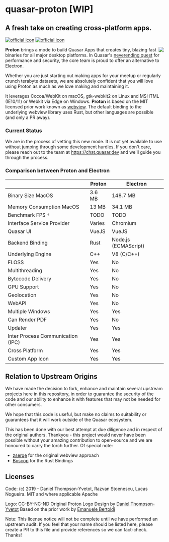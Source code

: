 # quasar-proton [WIP]
## A fresh take on creating cross-platform apps.
[![official icon](https://img.shields.io/badge/Quasar%201.0-Official-blue.svg)](https://quasar.dev) 
[![official icon](https://img.shields.io/badge/Status-Internal%20Review-yellow.svg)](https://github.com/quasarframework/quasar/tree/proton)

**Proton** brings a mode to build Quasar Apps that creates tiny, blazing  <img align="right" src="https://cdn.quasar.dev/logo/proton/proton-logo-240x240.png">
fast binaries for all major desktop platforms. In Quasar's 
[neverending quest](https://quasar.dev/introduction-to-quasar#Why-Quasar%3F) 
for performance and security, the core team is proud to offer an
alternative to Electron.

Whether you are just starting out making apps for your meetup or 
regularly crunch terabyte datasets, we are absolutely confident that 
you will love using Proton as much as we love making and maintaining it.

It leverages Cocoa/WebKit on macOS, gtk-webkit2 on Linux and MSHTML
(IE10/11) or Webkit via Edge on Windows. **Proton** is based on the 
MIT licensed prior work known as [webview](https://github.com/zserge/webview).
The default binding to the underlying webview library uses Rust, but 
other languages are possible (and only a PR away).

### Current Status
We are in the process of vetting this new mode. It is not yet available to
use without jumping through some development hurdles. If you don't care,
please reach out to the team at https://chat.quasar.dev and we'll guide
you through the process.

### Comparison between Proton and Electron

|  | Proton | Electron |
|--|--------|----------|
| Binary Size MacOS | 3.6 MB | 148.7 MB |
| Memory Consumption MacOS | 13 MB | 34.1 MB |
| Benchmark FPS † | TODO | TODO |
| Interface Service Provider | Varies | Chromium |
| Quasar UI | VueJS | VueJS |
| Backend Binding | Rust | Node.js (ECMAScript) |
| Underlying Engine | C++ | V8 (C/C++) |
| FLOSS | Yes | No |
| Multithreading | Yes | No |
| Bytecode Delivery | Yes | No |
| GPU Support | Yes | No |
| Geolocation | Yes | No |
| WebAPI | Yes | No |
| Multiple Windows | Yes | Yes |
| Can Render PDF | Yes | No |
| Updater | Yes | Yes |
| Inter Process Communication (IPC) | Yes | Yes |
| Cross Platform | Yes | Yes |
| Custom App Icon | Yes | Yes |

## Relation to Upstream Origins
We have made the decision to fork, enhance and maintain several upstream
projects here in this repository, in order to guarantee the security of the
code and our ability to enhance it with features that may not be needed for
other consumers.

We hope that this code is useful, but make no claims to suitability or 
guarantees that it will work outside of the Quasar ecosystem.

This has been done with our best attempt at due diligence and in
respect of the original authors. Thankyou - this project would never have
been possible without your amazing contribution to open-source and we are
honoured to carry the torch further. Of special note:
- [zserge](https://github.com/zserge) for the original webview approach
- [Boscop](https://github.com/Boscop) for the Rust Bindings

## Licenses
Code: (c) 2019 - Daniel Thompson-Yvetot, Razvan Stoenescu, Lucas Nogueira.
MIT and where applicable Apache

Logo: CC-BY-NC-ND
Original Proton Logo Design by [Daniel Thompson-Yvetot](https://github.com/nothingismagick)
Based on the prior work by [Emanuele Bertoldi](https://github.com/zuck)

Note: This license notice will not be complete until we have performed an 
upstream audit. If you feel that your name should be listed here, please
create a PR to this file and provide references so we can fact-check. Thanks!

